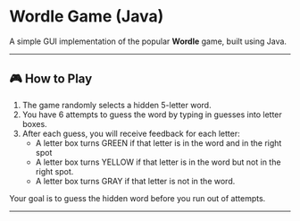 # Wordle Game (Java)

A simple GUI implementation of the popular **Wordle** game, built using Java.

---

## 🎮 How to Play

1. The game randomly selects a hidden 5-letter word.
2. You have 6 attempts to guess the word by typing in guesses into letter boxes.
3. After each guess, you will receive feedback for each letter:
    - A letter box turns GREEN if that letter is in the word and in the right spot
    - A letter box turns YELLOW if that letter is in the word but not in the right spot.
    - A letter box turns GRAY if that letter is not in the word.

Your goal is to guess the hidden word before you run out of attempts.

---
